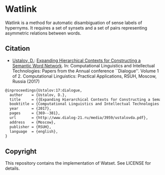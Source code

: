 Watlink
=======

Watlink is a method for automatic disambiguation of sense labels of hypernyms. It requires a set of synsets and a set of pairs representing asymmetric relations between words.

## Citation

* [Ustalov, D.](https://github.com/dustalov): [Expanding Hierarchical Contexts for Constructing a Semantic Word Network](http://www.dialog-21.ru/media/3959/ustalovda.pdf). In: Computational Linguistics and Intellectual Technologies: Papers from the Annual conference ``Dialogue''. Volume 1 of 2. Computational Linguistics: Practical Applications, RSUH, Moscow, Russia (2017)

```latex
@inproceedings{Ustalov:17:dialogue,
  author    = {Ustalov, D.},
  title     = {{Expanding Hierarchical Contexts for Constructing a Semantic Word Network}},
  booktitle = {Computational Linguistics and Intellectual Technologies: Papers from the Annual conference ``Dialogue''. Volume 1 of 2. Computational Linguistics: Practical Applications},
  year      = {2017},
  pages     = {369--381},
  url       = {http://www.dialog-21.ru/media/3959/ustalovda.pdf},
  address   = {Moscow},
  publisher = {RSUH},
  language  = {english},
}
```

## Copyright

This repository contains the implementation of Watset. See LICENSE for details.
